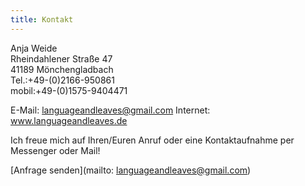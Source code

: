 ```yaml
---
title: Kontakt
---
```


Anja Weide\
Rheindahlener Straße 47\
41189 Mönchengladbach\
Tel.:+49-(0)2166-950861\
mobil:+49-(0)1575-9404471

E-Mail: languageandleaves@gmail.com
Internet: www.languageandleaves.de

Ich freue mich auf Ihren/Euren Anruf oder eine Kontaktaufnahme per Messenger oder Mail!

[Anfrage senden](mailto: languageandleaves@gmail.com)
